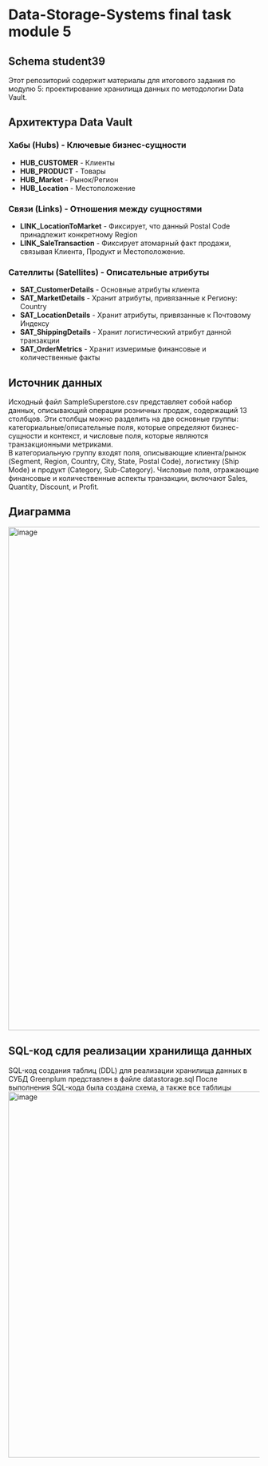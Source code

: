 # Data-Storage-Systems final task module 5
## Schema student39

Этот репозиторий содержит материалы для итогового задания по модулю 5: проектирование хранилища данных по методологии Data Vault.

## Архитектура Data Vault

### Хабы (Hubs) - Ключевые бизнес-сущности
- **HUB_CUSTOMER** - Клиенты
- **HUB_PRODUCT** - Товары
- **HUB_Market** - Рынок/Регион
- **HUB_Location** - Местоположение

### Связи (Links) - Отношения между сущностями
- **LINK_LocationToMarket** - Фиксирует, что данный Postal Code принадлежит конкретному Region
- **LINK_SaleTransaction** - Фиксирует атомарный факт продажи, связывая Клиента, Продукт и Местоположение.

### Сателлиты (Satellites) - Описательные атрибуты
- **SAT_CustomerDetails** - Основные атрибуты клиента
- **SAT_MarketDetails** - Хранит атрибуты, привязанные к Региону: Country
- **SAT_LocationDetails** - Хранит атрибуты, привязанные к Почтовому Индексу
- **SAT_ShippingDetails** - Хранит логистический атрибут данной транзакции
- **SAT_OrderMetrics** - Хранит измеримые финансовые и количественные факты

## Источник данных
Исходный файл SampleSuperstore.csv представляет собой набор данных, описывающий операции розничных продаж, содержащий 13 столбцов. Эти столбцы можно разделить на две основные группы: категориальные/описательные поля, которые определяют бизнес-сущности и контекст, и числовые поля, которые являются транзакционными метриками.   
В категориальную группу входят поля, описывающие клиента/рынок (Segment, Region, Country, City, State, Postal Code), логистику (Ship Mode) и продукт (Category, Sub-Category). Числовые поля, отражающие финансовые и количественные аспекты транзакции, включают Sales, Quantity, Discount, и Profit. 

## Диаграмма 
<img width="1831" height="1008" alt="image" src="https://github.com/user-attachments/assets/aea86710-a486-4925-ac52-fadec72e83c1" />

## SQL-код сдля реализации хранилища данных
SQL-код создания таблиц (DDL) для реализации хранилища данных в СУБД Greenplum представлен в файле datastorage.sql
После выполнения SQL-кода была создана схема, а также все таблицы
<img width="1919" height="733" alt="image" src="https://github.com/user-attachments/assets/faecf8a8-942e-4e86-bbd5-e529a58c26b5" />


